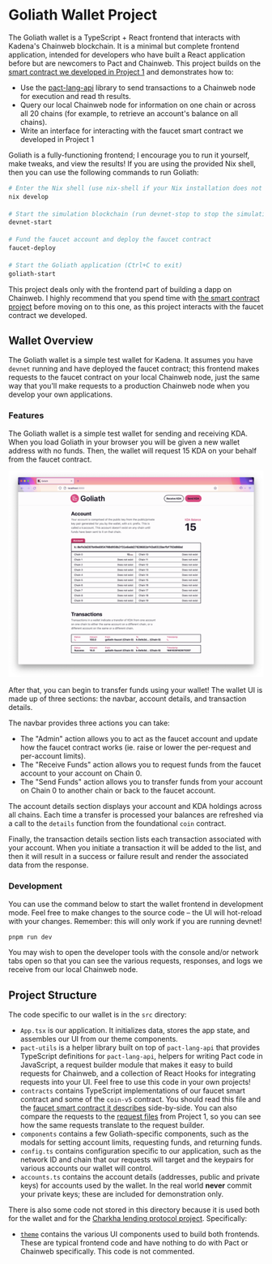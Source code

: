 # Goliath Wallet Project

The Goliath wallet is a TypeScript + React frontend that interacts with Kadena's Chainweb blockchain. It is a minimal but complete frontend application, intended for developers who have built a React application before but are newcomers to Pact and Chainweb. This project builds on the [smart contract we developed in Project 1](../01/faucet-contract/) and demonstrates how to:

- Use the [pact-lang-api](https://github.com/kadena-io/pact-lang-api) library to send transactions to a Chainweb node for execution and read th results.
- Query our local Chainweb node for information on one chain or across all 20 chains (for example, to retrieve an account's balance on all chains).
- Write an interface for interacting with the faucet smart contract we developed in Project 1

Goliath is a fully-functioning frontend; I encourage you to run it yourself, make tweaks, and view the results! If you are using the provided Nix shell, then you can use the following commands to run Goliath:

```sh
# Enter the Nix shell (use nix-shell if your Nix installation does not support flakes)
nix develop

# Start the simulation blockchain (run devnet-stop to stop the simulation)
devnet-start

# Fund the faucet account and deploy the faucet contract
faucet-deploy

# Start the Goliath application (Ctrl+C to exit)
goliath-start
```

This project deals only with the frontend part of building a dapp on Chainweb. I highly recommend that you spend time with [the smart contract project](../01-faucet-contract) before moving on to this one, as this project interacts with the faucet contract we developed.

## Wallet Overview

The Goliath wallet is a simple test wallet for Kadena. It assumes you have `devnet` running and have deployed the faucet contract; this frontend makes requests to the faucet contract on your local Chainweb node, just the same way that you'll make requests to a production Chainweb node when you develop your own applications.

### Features

The Goliath wallet is a simple test wallet for sending and receiving KDA. When you load Goliath in your browser you will be given a new wallet address with no funds. Then, the wallet will request 15 KDA on your behalf from the faucet contract.

![](goliath.png)

After that, you can begin to transfer funds using your wallet! The wallet UI is made up of three sections: the navbar, account details, and transaction details.

The navbar provides three actions you can take:

- The "Admin" action allows you to act as the faucet account and update how the faucet contract works (ie. raise or lower the per-request and per-account limits).
- The "Receive Funds" action allows you to request funds from the faucet account to your account on Chain 0.
- The "Send Funds" action allows you to transfer funds from your account on Chain 0 to another chain or back to the faucet account.

The account details section displays your account and KDA holdings across all chains. Each time a transfer is processed your balances are refreshed via a call to the `details` function from the foundational `coin` contract.

Finally, the transaction details section lists each transaction associated with your account. When you initiate a transaction it will be added to the list, and then it will result in a success or failure result and render the associated data from the response.

### Development

You can use the command below to start the wallet frontend in development mode. Feel free to make changes to the source code – the UI will hot-reload with your changes. Remember: this will only work if you are running devnet!

```sh
pnpm run dev
```

You may wish to open the developer tools with the console and/or network tabs open so that you can see the various requests, responses, and logs we receive from our local Chainweb node.

## Project Structure

The code specific to our wallet is in the `src` directory:

- `App.tsx` is our application. It initializes data, stores the app state, and assembles our UI from our theme components.
- `pact-utils` is a helper library built on top of `pact-lang-api` that provides TypeScript definitions for `pact-lang-api`, helpers for writing Pact code in JavaScript, a request builder module that makes it easy to build requests for Chainweb, and a collection of React Hooks for integrating requests into your UI. Feel free to use this code in your own projects!
- `contracts` contains TypeScript implementations of our faucet smart contract and some of the `coin-v5` contract. You should read this file and the [faucet smart contract it describes](../01-faucet-contract/faucet.pact) side-by-side. You can also compare the requests to the [request files](../01-faucet-contract/yaml) from Project 1, so you can see how the same requests translate to the request builder.
- `components` contains a few Goliath-specific components, such as the modals for setting account limits, requesting funds, and returning funds.
- `config.ts` contains configuration specific to our application, such as the network ID and chain that our requests will target and the keypairs for various accounts our wallet will control.
- `accounts.ts` contains the account details (addresses, public and private keys) for accounts used by the wallet. In the real world **never** commit your private keys; these are included for demonstration only.

There is also some code not stored in this directory because it is used both for the wallet and for the [Charkha lending protocol project](../03-charkha-lending/). Specifically:

- [`theme`](../theme) contains the various UI components used to build both frontends. These are typical frontend code and have nothing to do with Pact or Chainweb specifically. This code is not commented.
